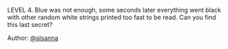 LEVEL 4. Blue was not enough, some seconds later everything went black with other random white strings printed too fast to be read. Can you find this last secret?

Author: [@slsanna](https://github.com/slsanna)
